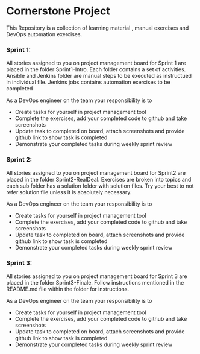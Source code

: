 # Cornerstone Project

This Repository is a collection of learning material , manual exercises and DevOps automation exercises.

### Sprint 1:
All stories assigned to you on project management board for Sprint 1 are placed in the folder Sprint1-Intro. Each folder contains a set of activities. Ansible and Jenkins folder are manual steps to be executed as instructued in individual file. Jenkins jobs contains automation exercises to be completed

As a DevOps engineer on the team your responsibility is to 
- Create tasks for yourself in project management tool
- Complete the exercises, add your completed code to github and take screenshots
- Update task to completed on board, attach screenshots and provide github link to show task is completed
- Demonstrate your completed tasks during weekly sprint review

### Sprint 2:
All stories assigned to you on project management board for Sprint2 are placed in the folder Sprint2-RealDeal. Exercises are broken into topics and each sub folder has a solution folder with solution files. Try your best to not refer solution file unless it is absolutely necessary.

 As a DevOps engineer on the team your responsibility is to 
- Create tasks for yourself in project management tool
- Complete the exercises, add your completed code to github and take screenshots
- Update task to completed on board, attach screenshots and provide github link to show task is completed
- Demonstrate your completed tasks during weekly sprint review

### Sprint 3:
All stories assigned to you on project management board for Sprint 3 are placed in the folder Sprint3-Finale. Follow instructions mentioned in the README.md file within the folder for instructions. 

As a DevOps engineer on the team your responsibility is to 
- Create tasks for yourself in project management tool
- Complete the exercises, add your completed code to github and take screenshots
- Update task to completed on board, attach screenshots and provide github link to show task is completed
- Demonstrate your completed tasks during weekly sprint review
